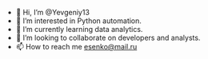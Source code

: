 - 👋 Hi, I’m @Yevgeniy13
- 👀 I’m interested in Python automation.
- 🌱 I’m currently learning data analytics.
- 💞️ I’m looking to collaborate on developers and analysts.
- 📫 How to reach me esenko@mail.ru
<!---
Yevgeniy13/Yevgeniy13 is a ✨ special ✨ repository because its `README.md` (this file) appears on your GitHub profile.
You can click the Preview link to take a look at your changes.
--->
